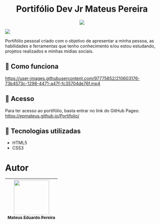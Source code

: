 #  <h1 align="center">Portifólio Dev Jr Mateus Pereira </h1>

<p align="center">
<img src="https://user-images.githubusercontent.com/97775852/210595816-d52a0f52-64ea-443f-90fe-486e49fb5a02.PNG"/>
</p>

<img src="https://img.shields.io/badge/Status-Em%20desenvolvimento-yellow"/>

Portifólio pessoal criado com o objetivo de apresentar a minha pessoa, as habilidades e ferramentas que tenho conhecimento e/ou estou estudando, projetos realizados e minhas mídias sociais.

## :hammer: Como funciona


https://user-images.githubusercontent.com/97775852/210603176-73b4573c-1298-4471-a47f-fc35704de76f.mp4


## 📁 Acesso
Para ter acesso ao portifólio, basta entrar no link do GitHub Pages: https://epmateus.github.io/Portifolio/

## :triangular_ruler: Tecnologias utilizadas
* HTML5
* CSS3

# Autor

| [<img src="https://user-images.githubusercontent.com/97775852/210607293-3b6bd614-0d84-40d2-818a-8d8c9cc2deb3.jpg" width=115><br><sub>Mateus Eduardo Pereira</sub>](https://github.com/epmateus) |
| :---: |
